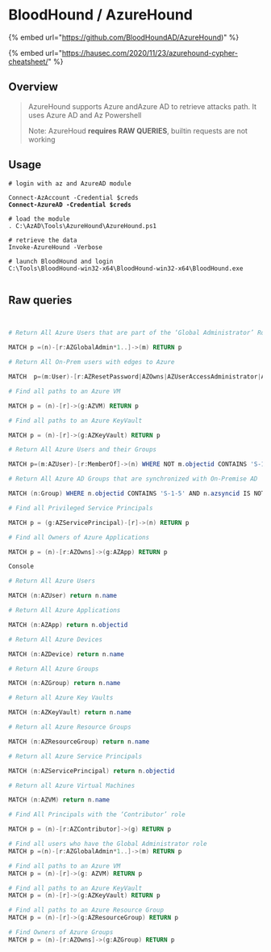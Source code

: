 # BloodHound / AzureHound

{% embed url="https://github.com/BloodHoundAD/AzureHound)" %}

{% embed url="https://hausec.com/2020/11/23/azurehound-cypher-cheatsheet/" %}

## Overview

> AzureHound supports Azure andAzure AD to retrieve attacks path. It uses Azure AD and Az Powershell&#x20;
>
> Note: AzureHoud **requires RAW QUERIES**, builtin requests are not working
>
>

## Usage

<pre class="language-powershell"><code class="lang-powershell"># login with az and AzureAD module

Connect-AzAccount -Credential $creds
<strong>Connect-AzureAD -Credential $creds
</strong>
# load the module
. C:\AzAD\Tools\AzureHound\AzureHound.ps1

# retrieve the data
Invoke-AzureHound -Verbose

# launch BloodHound and login
C:\Tools\BloodHound-win32-x64\BloodHound-win32-x64\BloodHound.exe

</code></pre>

## Raw queries

```powershell


# Return All Azure Users that are part of the ‘Global Administrator’ Role

MATCH p =(n)-[r:AZGlobalAdmin*1..]->(m) RETURN p

# Return All On-Prem users with edges to Azure

MATCH  p=(m:User)-[r:AZResetPassword|AZOwns|AZUserAccessAdministrator|AZContributor|AZAddMembers|AZGlobalAdmin|AZVMContributor|AZOwnsAZAvereContributor]->(n) WHERE m.objectid CONTAINS 'S-1-5-21' RETURN p

# Find all paths to an Azure VM

MATCH p = (n)-[r]->(g:AZVM) RETURN p

# Find all paths to an Azure KeyVault

MATCH p = (n)-[r]->(g:AZKeyVault) RETURN p

# Return All Azure Users and their Groups

MATCH p=(m:AZUser)-[r:MemberOf]->(n) WHERE NOT m.objectid CONTAINS 'S-1-5' RETURN p

# Return All Azure AD Groups that are synchronized with On-Premise AD

MATCH (n:Group) WHERE n.objectid CONTAINS 'S-1-5' AND n.azsyncid IS NOT NULL RETURN n

# Find all Privileged Service Principals

MATCH p = (g:AZServicePrincipal)-[r]->(n) RETURN p

# Find all Owners of Azure Applications

MATCH p = (n)-[r:AZOwns]->(g:AZApp) RETURN p

Console

# Return All Azure Users

MATCH (n:AZUser) return n.name

# Return All Azure Applications

MATCH (n:AZApp) return n.objectid

# Return All Azure Devices

MATCH (n:AZDevice) return n.name

# Return All Azure Groups

MATCH (n:AZGroup) return n.name

# Return all Azure Key Vaults

MATCH (n:AZKeyVault) return n.name

# Return all Azure Resource Groups

MATCH (n:AZResourceGroup) return n.name

# Return all Azure Service Principals

MATCH (n:AZServicePrincipal) return n.objectid

# Return all Azure Virtual Machines

MATCH (n:AZVM) return n.name

# Find All Principals with the ‘Contributor’ role

MATCH p = (n)-[r:AZContributor]->(g) RETURN p

# Find all users who have the Global Administrator role
MATCH p =(n)-[r:AZGlobalAdmin*1..]->(m) RETURN p

# Find all paths to an Azure VM
MATCH p = (n)-[r]->(g: AZVM) RETURN p

# Find all paths to an Azure KeyVault
MATCH p = (n)-[r]->(g:AZKeyVault) RETURN p

# Find all paths to an Azure Resource Group
MATCH p = (n)-[r]->(g:AZResourceGroup) RETURN p

# Find Owners of Azure Groups
MATCH p = (n)-[r:AZOwns]->(g:AZGroup) RETURN p
```
